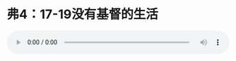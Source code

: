 # 弗4：17-19没有基督的生活

<audio style="width: 100%;" preload="false" controls controlslist="nodownload"><source src="//file.simai.life/audio/mp3/old/12278.mp3" type="audio/mpeg">Your browser does not support the audio element.</audio>


